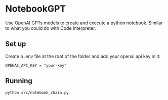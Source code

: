 # NotebookGPT

Use OpenAI GPTs models to create and execute a python notebook. Similar to what you could do with Code Interpreter.

## Set up

Create a .env file at the root of the folder and add your openai api key in it:
```
OPENAI_API_KEY = "your-key"
```

## Running

```
python src/notebook_chain.py
```